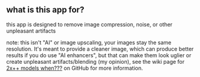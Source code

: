 ## what is this app for?

this app is designed to remove image compression, noise, or other unpleasant artifacts

note: this isn't "AI" or image upscaling, your images stay the same resolution.
It's meant to provide a cleaner image, which can produce better results if you do use "AI enhancers", but that can make them look uglier or create unpleasant artifacts/blending (my opinion), see the wiki page for [2x++ models when???](https://github.com/jeeneo/dejpeg/wiki/model-requests#2x-models-when) on GitHub for more information.